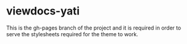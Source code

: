 # viewdocs-yati

This is the gh-pages branch of the project and it is required in order to serve
the stylesheets required for the theme to work.
